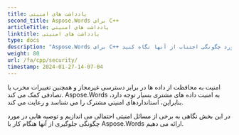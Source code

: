 ```yaml
---
title: یادداشت های امنیتی
second_title: Aspose.Words برای C++
articleTitle: یادداشت های امنیتی
linktitle: یادداشت های امنیتی
type: docs
description: "Aspose.Words برای C++ به رسمیت می شناسد و به استانداردهای امنیتی مشترک برای اطمینان از سطح بالایی از امنیت داده ها پایبند است. به مسائل امنیتی احتمالی و توصیه هایی در مورد چگونگی اجتناب از آنها نگاه کنید."
weight: 80
url: /fa/cpp/security/
timestamp: 2024-01-27-14-07-04
---
```


امنیت به محافظت از داده ها در برابر دسترسی غیرمجاز و همچنین تغییرات مخرب یا تصادفی کمک می کند. Aspose.Words به امنیت داده های مشتری بسیار توجه دارد، بنابراین، استانداردهای امنیتی مشترک را می شناسد و رعایت می کند.

در این بخش نگاهی به برخی از مسائل امنیتی احتمالی می اندازیم و توصیه هایی در مورد چگونگی جلوگیری از آنها هنگام کار با Aspose.Words ارائه می دهیم.
